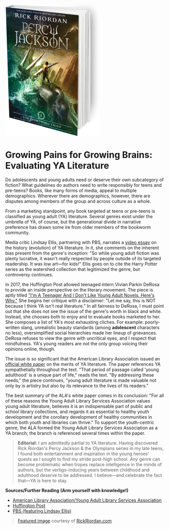 ![Percy](https://github.com/MMOG77/01-My-Blog/blob/master/the-lightning-thief-299x416.png)

# Growing Pains for Growing Brains: Evaluating YA Literature

Do adolescents and young adults need or deserve their own subcategory of fiction? What guidelines do authors need to write responsibly for teens and pre-teens? Books, like many forms of media, appeal to multiple demographics. Wherever there are demographics, however, there are disputes among members of the group and across culture as a whole.

From a marketing standpoint, any book targeted at teens or pre-teens is classified as young adult (YA) literature. Several genres exist under the umbrella of YA, of course, but the generational divide in narrative preference has drawn some ire from older members of the bookworm community.

Media critic Lindsay Ellis, partnering with PBS, narrates a [video essay](https://www.youtube.com/watch?v=Mn3aKZ8ZVFo) on the history (evolution) of YA literature. In it, she comments on the inherent bias present from the genre's inception: "So while young adult fiction was plenty lucrative, it wasn't really respected by people outside of its targeted readership. It was low art&mdash;for kids!" Ellis goes on to cite the Harry Potter series as the watershed collection that legitimized the genre, but controversy continues.

In 2017, the Huffington Post allowed teenaged intern Vivian Parkin DeRosa to provide an inside perspective on the literary movement. The piece is aptly titled ["I'm A Teenager And I Don't Like Young Adult Novels. Here's Why."](https://www.huffingtonpost.com/entry/what-ya-gets-wrong-about-teenagers-from-a-teen_us_594a8e4de4b062254f3a5a94) She begins her critique with a disclaimer: "Let me say, this is NOT because I think YA isn't real literature." In all fairness to DeRosa, I must point out that she does not see the issue of the genre's worth in black and white. Instead, she chooses both to enjoy and to evaluate books marketed to her. She composes a list of YA's most exhausting cliches. For example: poorly-written slang, unrealistic beauty standards (among **adolescent** characters no less), oversimplified social hierarchies made her lineup of grievances. DeRosa refuses to view the genre with uncritical eyes, and I respect that mindfulness. YA's young readers are not the only group voicing their opinions online, though.

The issue is so significant that the American Library Association issued an [official white paper](http://www.ala.org/yalsa/guidelines/whitepapers/yalit) on the merits of YA literature. The paper references YA sympathetially throughout the text. "That period of passage called 'young adulthood' is a unique part of life," reads the text. "By addressing these needs," the piece continues, "young adult literature is made valuable not only by is artistry but also by its relevance to the lives of its readers."

The best summary of the ALA's white paper comes in its conclusion: "For all of these reasons the Young Adult Library Services Association values young adult literature, believes it is an indispensable part of public and school library collections, and regards it as essential to healthy youth development and the corollary development of healthy communities in which both youth and libraries can thrive." To support the youth-centric genre, the ALA formed the Young Adult Library Services Association as a YA branch; the branch is referenced several times within the paper.

> **Editorial:** I am admittedly partial to YA literature. Having discovered Rick Riordan's Percy Jackson & the Olympians series in my late teens, I found both entertainment and inspiration in the young heroes' quests as I sought to find my stride post-high school. *Any* genre can become problematic when tropes replace intelligence in the minds of authors, but the vertigo-inducing years between childhood and adulthood deserve to be addressed. I believe&mdash;and celebrate the fact that&mdash;YA is here to stay.

**Sources/Further Reading (Arm yourself with knowledge!)**

* [American Library Association/Young Adult Library Services Association](http://www.ala.org/yalsa/guidelines/whitepapers/yalit)
* [Huffington Post](https://www.huffingtonpost.com/entry/what-ya-gets-wrong-about-teenagers-from-a-teen_us_594a8e4de4b062254f3a5a94)
* [PBS (featuring Lindsay Ellis)](https://www.youtube.com/watch?v=Mn3aKZ8ZVFo)

> [Featured image](http://rickriordan.com/book/the-lightning-thief/) courtesy of [RickRiordan.com](http://rickriordan.com/)
